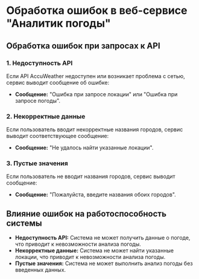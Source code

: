 # Обработка ошибок в веб-сервисе "Аналитик погоды"

## Обработка ошибок при запросах к API

### 1. Недоступность API
Если API AccuWeather недоступен или возникает проблема с сетью, сервис выводит сообщение об ошибке:
- **Сообщение:** "Ошибка при запросе локации" или "Ошибка при запросе погоды".

### 2. Некорректные данные
Если пользователь вводит некорректные названия городов, сервис выводит соответствующее сообщение:
- **Сообщение:** "Не удалось найти указанные локации".

### 3. Пустые значения
Если пользователь не вводит названия городов, сервис выводит сообщение:
- **Сообщение:** "Пожалуйста, введите названия обоих городов".

## Влияние ошибок на работоспособность системы

- **Недоступность API:** Система не может получить данные о погоде, что приводит к невозможности анализа погоды.
- **Некорректные данные:** Система не может найти указанные локации, что приводит к невозможности анализа погоды.
- **Пустые значения:** Система не может выполнить анализ погоды без введенных данных. 
